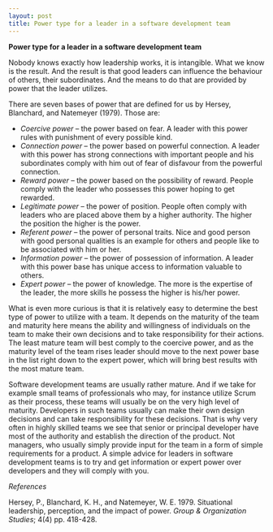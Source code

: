 ```yaml
---
layout: post
title: Power type for a leader in a software development team
---
```


**Power type for a leader in a software development team**

Nobody knows exactly how leadership works, it is intangible. What we know is the result. And the result is that good leaders can influence the behaviour of others, their subordinates. And the means to do that are provided by power that the leader utilizes.

There are seven bases of power that are defined for us by Hersey, Blanchard, and Natemeyer (1979). Those are:

- _Coercive power_ – the power based on fear. A leader with this power rules with punishment of every possible kind.
- _Connection power_ – the power based on powerful connection. A leader with this power has strong connections with important people and his subordinates comply with him out of fear of disfavour from the powerful connection.
- _Reward power_ – the power based on the possibility of reward. People comply with the leader who possesses this power hoping to get rewarded.
- _Legitimate power_ – the power of position. People often comply with leaders who are placed above them by a higher authority. The higher the position the higher is the power.
- _Referent power_ – the power of personal traits. Nice and good person with good personal qualities is an example for others and people like to be associated with him or her.
- _Information power_ – the power of possession of information. A leader with this power base has unique access to information valuable to others.
- _Expert power –_ the power of knowledge. The more is the expertise of the leader, the more skills he possess the higher is his/her power.

What is even more curious is that it is relatively easy to determine the best type of power to utilize with a team. It depends on the maturity of the team and maturity here means the ability and willingness of individuals on the team to make their own decisions and to take responsibility for their actions. The least mature team will best comply to the coercive power, and as the maturity level of the team rises leader should move to the next power base in the list right down to the expert power, which will bring best results with the most mature team.

Software development teams are usually rather mature. And if we take for example small teams of professionals who may, for instance utilize Scrum as their process, these teams will usually be on the very high level of maturity. Developers in such teams usually can make their own design decisions and can take responsibility for these decisions. That is why very often in highly skilled teams we see that senior or principal developer have most of the authority and establish the direction of the product. Not managers, who usually simply provide input for the team in a form of simple requirements for a product. A simple advice for leaders in software development teams is to try and get information or expert power over developers and they will comply with you.

_References_

Hersey, P., Blanchard, K. H., and Natemeyer, W. E. 1979. Situational leadership, perception, and the impact of power. _Group &amp; Organization Studies_; 4(4) pp. 418-428.
